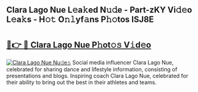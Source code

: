## Clara Lago Nue L𝚎a𝚔ed N𝚞𝚍e - Part-zKY Vi𝚍𝚎o L𝚎a𝚔s - H𝚘𝚝 O𝚗𝚕yf𝚊ns P𝚑𝚘tos ISJ8E

# <h2><a href="http://kf8l4up.oniu.top/?m=Clara+Lago+Nue">🔗👉 🔴 Clara Lago Nue P𝚑ot𝚘𝚜 V𝚒d𝚎o</a></h2>

[![Clara Lago Nue Nu𝚍e𝚜](https://i.imgur.com/0qMVB7G.gif)](http://kf8l4up.oniu.top/?m=Clara+Lago+Nue)
Social media influencer Clara Lago Nue, celebrated for sharing dance and lifestyle information, consisting of presentations and blogs. Inspiring coach Clara Lago Nue, celebrated for their ability to bring out the best in their athletes and teams.  
